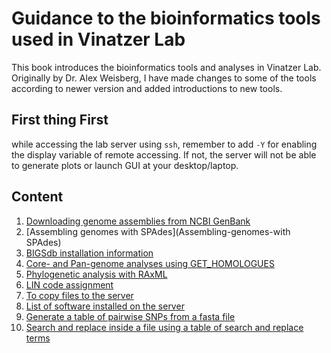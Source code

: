 # Guidance to the bioinformatics tools used in Vinatzer Lab

This book introduces the bioinformatics tools and analyses in Vinatzer Lab.
Originally by Dr. Alex Weisberg, I have made changes to some of the tools
according to newer version and added introductions to new tools.

First thing First
--
while accessing the lab server using `ssh`, remember to add `-Y` for enabling the display variable of remote accessing. If not, the server will not be able to generate plots or launch GUI at your desktop/laptop.

Content
--

1. [Downloading genome assemblies from NCBI GenBank](BioinfoGuide.md#Downloading-genome-assemblies-from-NCBI-GenBank)
2. [Assembling genomes with SPAdes](Assembling-genomes-with SPAdes)
3. [BIGSdb installation information](BioinfoGuide.md#BIGSdb-installation-information)
4. [Core- and Pan-genome analyses using GET_HOMOLOGUES](BioinfoGuide.md#Core-and-Pan-genome-analyses-using-GET_HOMOLOGUES)
5. [Phylogenetic analysis with RAxML](BioinfoGuide.md#Phylogenetic-analysis-with-RAxML)
6. [LIN code assignment](BioinfoGuide.md#LIN-code-assignment)
7. [To copy files to the server](BioinfoGuide.md#To-copy-files-to-the-server)
8. [List of software installed on the server](BioinfoGuide.md#List-of-software-installed-on-the-server)
9. [Generate a table of pairwise SNPs from a fasta file](BioinfoGuide.md#Generate-a-table-of-pairwise-SNPs-from-a-fasta-file)
10. [Search and replace inside a file using a table of search and replace terms](BioinfoGuide.md#Search-and-replace-inside-a-file-using-a-table-of-search-and-replace-terms)
